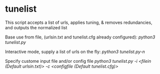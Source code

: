 # tunelist
This script accepts a list of urls, applies tuning, &amp; removes redundancies, and outputs the normalized list

Base use from file, (urlsin.txt and tunelist.cfg already configured):
_python3 tunelist.py_

Interactive mode, supply a list of urls on the fly:
_python3 tunelist.py-n <interactive mode>_

Specify custome input file and/or config file
_python3 tunelist.py -i <filein (Default urlsin.txt)> -c <configfile (Default tunelist.cfg)>_

